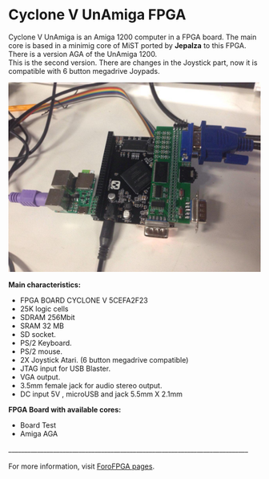 # Cyclone V UnAmiga FPGA

Cyclone V UnAmiga is an Amiga 1200 computer in a FPGA board. The main core is based in a minimig core of MiST ported  by **Jepalza** to this FPGA. There is a version AGA of the UnAmiga 1200.<BR> 
This is the second version. There are changes in the Joystick part, now it is compatible with 6 button megadrive Joypads.<BR>

![alt text](https://github.com/benitoss/CycloneV_UnAmiga/blob/master/Cyclone_V_UnAmiga.jpg)


**Main characteristics:**<BR>
- FPGA BOARD CYCLONE V 5CEFA2F23 <BR>
- 25K logic cells <BR>
- SDRAM 256Mbit <BR>
- SRAM 32 MB <BR>
- SD socket.<BR>
- PS/2 Keyboard.<BR>
- PS/2 mouse.<BR>
- 2X Joystick Atari. (6 button megadrive compatible)<BR>
- JTAG input for USB Blaster.<BR>
- VGA output.<BR> 
- 3.5mm female jack for audio stereo output.<BR> 
- DC input 5V , microUSB and jack 5.5mm X 2.1mm<BR>

**FPGA Board with available cores:**<BR>
- Board Test <BR>
- Amiga AGA <BR>


___________________________________________________________________________<BR><BR>
For more information, visit [ForoFPGA pages](http://unamiga.forofpga.es).<BR>
